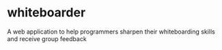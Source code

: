 # whiteboarder
A web application to help programmers sharpen their whiteboarding skills and receive group feedback
